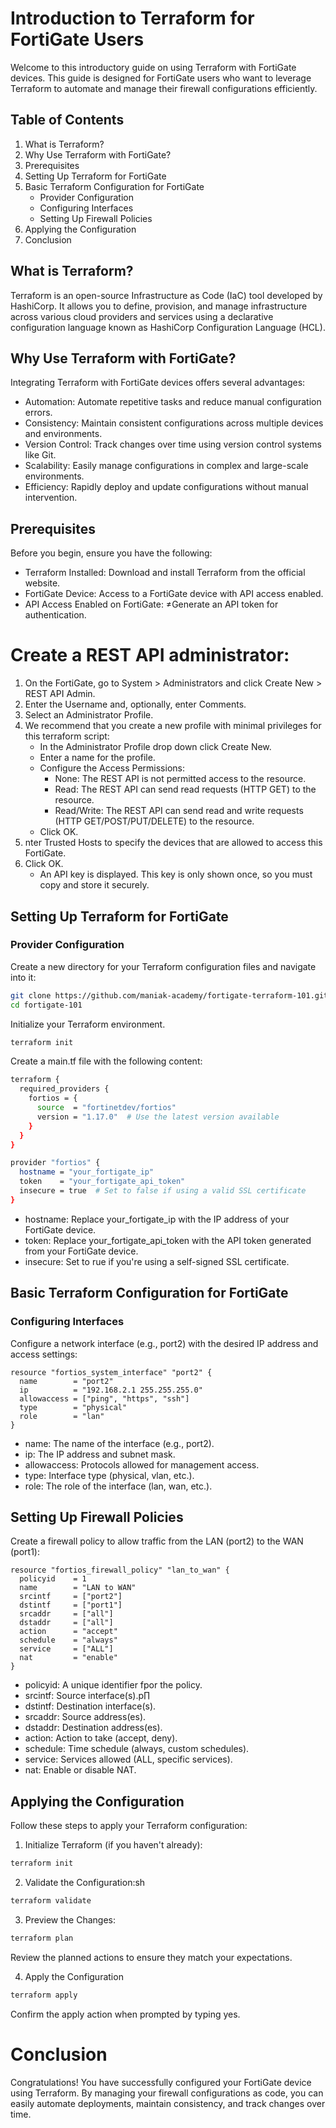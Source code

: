 # Introduction to Terraform for FortiGate Users

Welcome to this introductory guide on using Terraform with FortiGate devices. This guide is designed for FortiGate users who want to leverage Terraform to automate and manage their firewall configurations efficiently.

## Table of Contents
1. What is Terraform?
2. Why Use Terraform with FortiGate?
3. Prerequisites
4. Setting Up Terraform for FortiGate
5. Basic Terraform Configuration for FortiGate
    * Provider Configuration
    * Configuring Interfaces
    * Setting Up Firewall Policies
6. Applying the Configuration
7. Conclusion

## What is Terraform?
Terraform is an open-source Infrastructure as Code (IaC) tool developed by HashiCorp. It allows you to define, provision, and manage infrastructure across various cloud providers and services using a declarative configuration language known as HashiCorp Configuration Language (HCL).

## Why Use Terraform with FortiGate?
Integrating Terraform with FortiGate devices offers several advantages:

* Automation: Automate repetitive tasks and reduce manual configuration errors.
* Consistency: Maintain consistent configurations across multiple devices and environments.
* Version Control: Track changes over time using version control systems like Git.
* Scalability: Easily manage configurations in complex and large-scale environments.
* Efficiency: Rapidly deploy and update configurations without manual intervention.

## Prerequisites
Before you begin, ensure you have the following:
* Terraform Installed: Download and install Terraform from the official website.
* FortiGate Device: Access to a FortiGate device with API access enabled.
* API Access Enabled on FortiGate: ≠Generate an API token for authentication.

# Create a REST API administrator:
1. On the FortiGate, go to System > Administrators and click Create New > REST API Admin.
2. Enter the Username and, optionally, enter Comments. 
3. Select an Administrator Profile.
4. We recommend that you create a new profile with minimal privileges for this terraform script:
    * In the Administrator Profile drop down click Create New.
    * Enter a name for the profile.
    * Configure the Access Permissions:
        * None: The REST API is not permitted access to the resource.
        * Read: The REST API can send read requests (HTTP GET) to the resource.
        * Read/Write: The REST API can send read and write requests (HTTP GET/POST/PUT/DELETE) to the resource.
    * Click OK.
5. nter Trusted Hosts to specify the devices that are allowed to access this FortiGate.
6. Click OK.
    * An API key is displayed. This key is only shown once, so you must copy and store it securely.


## Setting Up Terraform for FortiGate
### Provider Configuration
Create a new directory for your Terraform configuration files and navigate into it:

```bash
git clone https://github.com/maniak-academy/fortigate-terraform-101.git
cd fortigate-101
```

Initialize your Terraform environment.

```bash
terraform init
```

Create a main.tf file with the following content:

```bash
terraform {
  required_providers {
    fortios = {
      source  = "fortinetdev/fortios"
      version = "1.17.0"  # Use the latest version available
    }
  }
}

provider "fortios" {
  hostname = "your_fortigate_ip"
  token    = "your_fortigate_api_token"
  insecure = true  # Set to false if using a valid SSL certificate
}
```


* hostname: Replace your_fortigate_ip with the IP address of your FortiGate device.
* token: Replace your_fortigate_api_token with the API token generated from your FortiGate device.
* insecure: Set to rue if you're using a self-signed SSL certificate.

## Basic Terraform Configuration for FortiGate
### Configuring Interfaces

Configure a network interface (e.g., port2) with the desired IP address and access settings:


```hcl
resource "fortios_system_interface" "port2" {
  name        = "port2"
  ip          = "192.168.2.1 255.255.255.0"
  allowaccess = ["ping", "https", "ssh"]
  type        = "physical"
  role        = "lan"
}
```

* name: The name of the interface (e.g., port2).
* ip: The IP address and subnet mask.
* allowaccess: Protocols allowed for management access.
* type: Interface type (physical, vlan, etc.).
* role: The role of the interface (lan, wan, etc.).

## Setting Up Firewall Policies
Create a firewall policy to allow traffic from the LAN (port2) to the WAN (port1):

```hcl
resource "fortios_firewall_policy" "lan_to_wan" {
  policyid    = 1
  name        = "LAN to WAN"
  srcintf     = ["port2"]
  dstintf     = ["port1"]
  srcaddr     = ["all"]
  dstaddr     = ["all"]
  action      = "accept"
  schedule    = "always"
  service     = ["ALL"]
  nat         = "enable"
}
```

* policyid: A unique identifier fpor the policy.
* srcintf: Source interface(s).p∏
* dstintf: Destination interface(s).
* srcaddr: Source address(es).
* dstaddr: Destination address(es).
* action: Action to take (accept, deny).
* schedule: Time schedule (always, custom schedules).
* service: Services allowed (ALL, specific services).
* nat: Enable or disable NAT.


## Applying the Configuration
Follow these steps to apply your Terraform configuration:

1. Initialize Terraform (if you haven't already):

```bash
terraform init
```

2. Validate the Configuration:sh
```bash
terraform validate
```

3. Preview the Changes:

```bash
terraform plan
```

Review the planned actions to ensure they match your expectations.

4. Apply the Configuration

```bash
terraform apply
```

Confirm the apply action when prompted by typing yes.

# Conclusion
Congratulations! You have successfully configured your FortiGate device using Terraform. By managing your firewall configurations as code, you can easily automate deployments, maintain consistency, and track changes over time.

